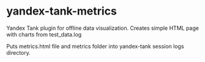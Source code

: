 # yandex-tank-metrics
Yandex Tank plugin for offline data visualization.
Creates simple HTML page with charts from test_data.log

Puts metrics.html file and metrics folder into yandex-tank session logs directory.
